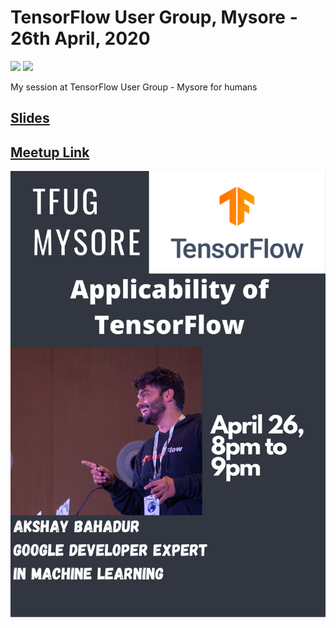 #  TensorFlow User Group, Mysore - 26th April, 2020
[![](https://img.shields.io/github/license/sourcerer-io/hall-of-fame.svg?colorB=ff0000)](https://github.com/akshaybahadur21/Emojinator/blob/master/LICENSE.md)  [![](https://img.shields.io/badge/Akshay-Bahadur-brightgreen.svg?colorB=ff0000)](https://akshaybahadur.com)
 
My session at TensorFlow User Group - Mysore for humans 
 
## [Slides]()

## [Meetup Link](https://www.meetup.com/TFUG-Mysuru/events/270234866/)
<img src="https://github.com/akshaybahadur21/TFUG-Mysore-2020/blob/master/1.png">

